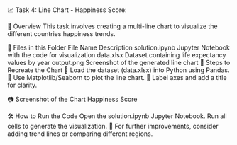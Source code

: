📈 Task 4: Line Chart - Happiness Score:

📌 Overview
This task involves creating a multi-line chart to visualize the different countries happiness trends.

📂 Files in this Folder
File Name	Description
solution.ipynb	Jupyter Notebook with the code for visualization
data.xlsx	Dataset containing life expectancy values by year
output.png	Screenshot of the generated line chart
📜 Steps to Recreate the Chart
⿡ Load the dataset (data.xlsx) into Python using Pandas.
⿢ Use Matplotlib/Seaborn to plot the line chart.
⿣ Label axes and add a title for clarity.

📷 Screenshot of the Chart
Happiness Score

🛠 How to Run the Code
Open the solution.ipynb Jupyter Notebook.
Run all cells to generate the visualization.
🔗 For further improvements, consider adding trend lines or comparing different regions.

